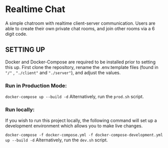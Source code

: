# Realtime Chat

A simple chatroom with realtime client-server communication. Users are able to create their own private chat rooms, and join other rooms via a 6 digit code.

## SETTING UP

Docker and Docker-Compose are required to be installed prior to setting this up.
First clone the repository, rename the .env.template files (found in `"/"` , `"./client"` and `"./server"`), and adjust the values.

### Run in Production Mode:

`docker-compose up --build -d`
Alternatively, run the `prod.sh` script.

### Run locally:

If you wish to run this project locally, the following command will set up a development environment which allows you to make live changes.

`docker-compose -f docker-compose.yml -f docker-compose-development.yml up --build -d`
Alternatively, run the `dev.sh` script.
